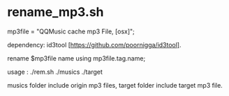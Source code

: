 rename_mp3.sh
=============

mp3file = "QQMusic cache mp3 File, [osx]";

dependency: id3tool [https://github.com/poornigga/id3tool].

rename $mp3file name using mp3file.tag.name;

usage :
    ./rem.sh ./musics ./target

musics folder include origin mp3 files, target folder include target mp3 file.
